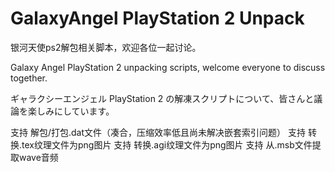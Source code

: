 # GalaxyAngel PlayStation 2 Unpack
银河天使ps2解包相关脚本，欢迎各位一起讨论。

Galaxy Angel PlayStation 2 unpacking scripts, welcome everyone to discuss together.

ギャラクシーエンジェル PlayStation 2 の解凍スクリプトについて、皆さんと議論を楽しみにしています。

支持 解包/打包.dat文件（凑合，压缩效率低且尚未解决嵌套索引问题）
支持 转换.tex纹理文件为png图片
支持 转换.agi纹理文件为png图片
支持 从.msb文件提取wave音频
